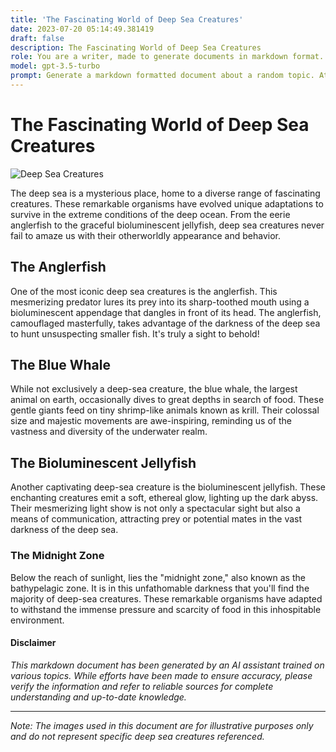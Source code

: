 ```yaml
---
title: 'The Fascinating World of Deep Sea Creatures'
date: 2023-07-20 05:14:49.381419
draft: false
description: The Fascinating World of Deep Sea Creatures
role: You are a writer, made to generate documents in markdown format. It is very important that all of the documents you generate are in valid markdown format.
model: gpt-3.5-turbo
prompt: Generate a markdown formatted document about a random topic. At the bottom, include a disclaimer explaining that the document was generated by you. The first line of the document should be the title. Make sure that the entire document is in proper markdown format, using a mix of various tags to make the document visually appealing.
---
```


# The Fascinating World of Deep Sea Creatures

![Deep Sea Creatures](https://example.com/deep-sea-creatures.jpg)

The deep sea is a mysterious place, home to a diverse range of fascinating creatures. These remarkable organisms have evolved unique adaptations to survive in the extreme conditions of the deep ocean. From the eerie anglerfish to the graceful bioluminescent jellyfish, deep sea creatures never fail to amaze us with their otherworldly appearance and behavior.

## The Anglerfish

One of the most iconic deep sea creatures is the anglerfish. This mesmerizing predator lures its prey into its sharp-toothed mouth using a bioluminescent appendage that dangles in front of its head. The anglerfish, camouflaged masterfully, takes advantage of the darkness of the deep sea to hunt unsuspecting smaller fish. It's truly a sight to behold!

## The Blue Whale

While not exclusively a deep-sea creature, the blue whale, the largest animal on earth, occasionally dives to great depths in search of food. These gentle giants feed on tiny shrimp-like animals known as krill. Their colossal size and majestic movements are awe-inspiring, reminding us of the vastness and diversity of the underwater realm.

## The Bioluminescent Jellyfish

Another captivating deep-sea creature is the bioluminescent jellyfish. These enchanting creatures emit a soft, ethereal glow, lighting up the dark abyss. Their mesmerizing light show is not only a spectacular sight but also a means of communication, attracting prey or potential mates in the vast darkness of the deep sea.

### The Midnight Zone

Below the reach of sunlight, lies the "midnight zone," also known as the bathypelagic zone. It is in this unfathomable darkness that you'll find the majority of deep-sea creatures. These remarkable organisms have adapted to withstand the immense pressure and scarcity of food in this inhospitable environment.

#### Disclaimer

*This markdown document has been generated by an AI assistant trained on various topics. While efforts have been made to ensure accuracy, please verify the information and refer to reliable sources for complete understanding and up-to-date knowledge.*

---

*Note: The images used in this document are for illustrative purposes only and do not represent specific deep sea creatures referenced.*